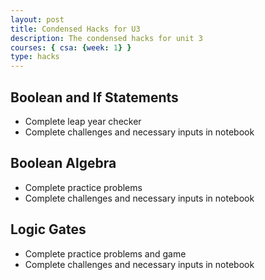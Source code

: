 ```yaml
---
layout: post
title: Condensed Hacks for U3
description: The condensed hacks for unit 3
courses: { csa: {week: 1} }
type: hacks
---
```


## Boolean and If Statements
- Complete leap year checker 
- Complete challenges and necessary inputs in notebook

## Boolean Algebra
- Complete practice problems
- Complete challenges and necessary inputs in notebook

## Logic Gates
- Complete practice problems and game
- Complete challenges and necessary inputs in notebook